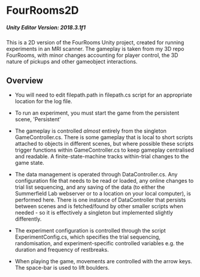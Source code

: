 # FourRooms2D
##### Unity Editor Version: 2018.3.1f1

This is a 2D version of the FourRooms Unity project, created for running experiments in an MRI scanner.
The gameplay is taken from my 3D repo FourRooms, with minor changes accounting for player control, the 3D nature of pickups and other gameobject interactions.


## Overview

- You will need to edit filepath.path in filepath.cs script for an appropriate  location for the log file.

- To run an experiment, you must start the game from the persistent scene, 'Persistent'
- The gameplay is controlled *almost* entirely from the singleton GameController.cs. There is some gameplay that is local to short scripts attached to objects in different scenes, but where possible these scripts trigger functions within GameController.cs to keep gameplay centralised and readable. A finite-state-machine tracks within-trial changes to the game state.

- The data management is operated through DataController.cs. Any configuration file that needs to be read or loaded, any online changes to trial list sequencing, and any saving of the data (to either the Summerfield Lab webserver or to a location on your local computer), is performed here. There is one instance of DataController that persists between scenes and is fetched/found by other smaller scripts when needed - so it is effectively a singleton but implemented slightly differently.

- The experiment configuration is controlled through the script ExperimentConfig.cs, which specifies the trial sequencing, randomisation, and experiment-specific controlled variables e.g. the duration and frequency of restbreaks.

- When playing the game, movements are controlled with the arrow keys. The space-bar is used to lift boulders.
